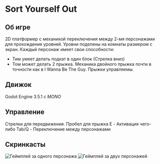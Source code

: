 # Sort Yourself Out
## Об игре
2D платформер с механикой переключения между 2-мя персонажами для прохождения уровней.
Уровни поделены на комнаты размером с экран.
Каждый персонаж имеет свои способности:
- Тим умеет делать подкат в один блок (Стрелка вниз)
- Том может делать 2 прыжка.
Механика двойного прыжка почти в точности как в I Wanna Be The Guy.
Прыжки управляемы.
## Движок
Godot Engine 3.5.1 *с MONO*
## Управление
Стрелки для передвижения. Пробел для прыжка
E - Активация чего-либо
Tab/Q - Переключение между персонажами
## Скринкасты
![Геймплей за одного персонажа](https://i.imgur.com/vosCvHe.gif)
![Геймплей за двух персонажей](https://i.imgur.com/TTRBWrl.gif)
